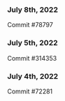 ### July 8th, 2022

Commit #78797

### July 5th, 2022

Commit #314353


### July 4th, 2022

Commit #72281
